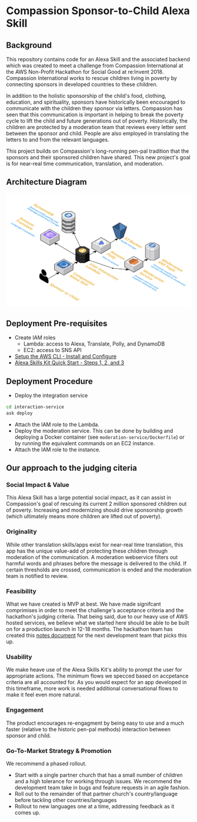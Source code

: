 # Compassion Sponsor-to-Child Alexa Skill
## Background
This repository contains code for an Alexa Skill and the associated backend which was created to meet a challenge from Compassion International at the AWS Non-Profit Hackathon for Social Good at re:Invent 2018. Compassion International works to rescue children living in poverty by connecting sponsors in developed countries to these children. 

In addition to the holistic sponsorship of the child's food, clothing, education, and spirituality, sponsors have historically been encouraged to communicate with the children they sponsor via letters. Compassion has seen that this communication is important in helping to break the poverty cycle to lift the child and future generations out of poverty. Historically, the children are protected by a moderation team that reviews every letter sent between the sponsor and child. People are also employed in translating the letters to and from the relevant languages.

This project builds on Compassion's long-running pen-pal tradition that the sponsors and their sponsored children have shared. This new project's goal is for near-real time communication, translation, and moderation. 

## Architecture Diagram
![](./architecture.png)

## Deployment Pre-requisites
- Create IAM roles
  - Lambda: access to Alexa, Translate, Polly, and DynamoDB
  - EC2: access to SNS API
- [Setup the AWS CLI - Install and Configure](https://docs.aws.amazon.com/cli/latest/userguide/cli-chap-welcome.html)
- [Alexa Skills Kit Quick Start - Steps 1, 2, and 3](https://developer.amazon.com/docs/smapi/quick-start-alexa-skills-kit-command-line-interface.html)

## Deployment Procedure
- Deploy the integration service
```bash
cd interaction-service
ask deploy
```
- Attach the IAM role to the Lambda.
- Deploy the moderation service. This can be done by building and deploying a Docker container (see `moderation-service/Dockerfile`) or by running the equivalent commands on an EC2 instance.
- Attach the IAM role to the instance.

## Our approach to the judging citeria
### Social Impact & Value
This Alexa Skill has a large potential social impact, as it can assist in Compassion's goal of rescuing its current 2 million sponsored children out of poverty. Increasing and modernizing should drive sponsorship growth (which ultimately means more children are lifted out of poverty).

### Originality
While other translation skills/apps exist for near-real time translation, this app has the unique value-add of protecting these children through moderation of the communication. A moderation webservice filters out harmful words and phrases before the message is delivered to the child. If certain thresholds are crossed, communication is ended and the moderation team is notified to review.

### Feasibility
What we have created is MVP at best. We have made signifcant comprimises in order to meet the challenge's acceptance criteria and the hackathon's judging criteria. That being said, due to our heavy use of AWS hosted services, we believe what we started here should be able to be built on for a production launch in 12-18 months. The hackathon team has created this [notes document](./NOTES.md) for the next development team that picks this up.

### Usability
We make heave use of the Alexa Skills Kit's ability to prompt the user for appropriate actions. The minimum flows we specced based on accpetance criteria are all accounted for. As you would expect for an app developed in this timeframe, more work is needed additional conversational flows to make it feel even more natural.

### Engagement
The product encourages re-engagment by being easy to use and a much faster (relative to the historic pen-pal methods) interaction between sponsor and child.

### Go-To-Market Strategy & Promotion
We recommend a phased rollout.
- Start with a single partner church that has a small number of children and a high tolerance for working through issues. We recommend the development team take in bugs and feature requests in an agile fashion.
- Roll out to the remainder of that partner church's country/language before tackling other countries/languages
- Rollout to new languages one at a time, addressing feedback as it comes up.
